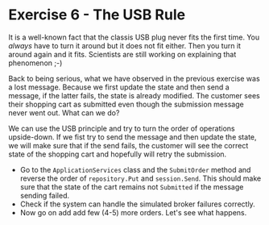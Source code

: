 # Exercise 6 - The USB Rule

It is a well-known fact that the classis USB plug never fits the first time. You *always* have to turn it around but it does not fit either. Then you turn it around again and it fits. Scientists are still working on explaining that phenomenon ;-)

Back to being serious, what we have observed in the previous exercise was a lost message. Because we first update the state and then send a message, if the latter fails, the state is already modified. The customer sees their shopping cart as submitted even though the submission message never went out. What can we do? 

We can use the USB principle and try to turn the order of operations upside-down. If we fist try to send the message and then update the state, we will make sure that if the send fails, the customer will see the correct state of the shopping cart and hopefully will retry the submission.

- Go to the `ApplicationServices` class and the `SubmitOrder` method and reverse the order of `repository.Put` and `session.Send`. This should make sure that the state of the cart remains not `Submitted` if the message sending failed.
- Check if the system can handle the simulated broker failures correctly.
- Now go on add add few (4-5) more orders. Let's see what happens.